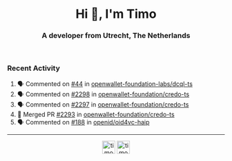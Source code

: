 <h1 align="center">Hi 👋, I'm Timo</h1>
<h3 align="center">A developer from Utrecht, The Netherlands</h3>
<br/>
<!-- https://github.com/rahuldkjain/github-profile-readme-generator --!>

<!--  <p align="left"><img src="https://github-readme-stats.vercel.app/api?username=timoglastra&show_icons=true&count_private=true&" alt="timoglastra" /></p> --!>

<!--
Github language stats
<p align="left"><img src="https://github-readme-stats.vercel.app/api/top-langs/?username=timoglastra&layout=compact" alt="timoglastra" /><p>
-->

<!-- Codestats language stats -->
<!-- <p align="left"><img src="https://codestats-readme.vercel.app/api/top-langs/?username=timoglastra&layout=compact&language_count=12" alt="timoglastra" /><p>    --!>
  
<h3>Recent Activity</h3>

<!--START_SECTION:activity-->
1. 🗣 Commented on [#44](https://github.com/openwallet-foundation-labs/dcql-ts/issues/44#issuecomment-2911284543) in [openwallet-foundation-labs/dcql-ts](https://github.com/openwallet-foundation-labs/dcql-ts)
2. 🗣 Commented on [#2298](https://github.com/openwallet-foundation/credo-ts/issues/2298#issuecomment-2910325494) in [openwallet-foundation/credo-ts](https://github.com/openwallet-foundation/credo-ts)
3. 🗣 Commented on [#2297](https://github.com/openwallet-foundation/credo-ts/issues/2297#issuecomment-2903775643) in [openwallet-foundation/credo-ts](https://github.com/openwallet-foundation/credo-ts)
4. 🎉 Merged PR [#2293](https://github.com/openwallet-foundation/credo-ts/pull/2293) in [openwallet-foundation/credo-ts](https://github.com/openwallet-foundation/credo-ts)
5. 🗣 Commented on [#188](https://github.com/openid/oid4vc-haip/issues/188#issuecomment-2903389416) in [openid/oid4vc-haip](https://github.com/openid/oid4vc-haip)
<!--END_SECTION:activity-->

---

<p align="center">
<a href="https://twitter.com/timoglastra" target="blank"><img align="center" src="https://cdn.jsdelivr.net/npm/simple-icons@3.0.1/icons/twitter.svg" alt="timoglastra" height="30" width="30" /></a>
<a href="https://linkedin.com/in/timoglastra" target="blank"><img align="center" src="https://cdn.jsdelivr.net/npm/simple-icons@3.0.1/icons/linkedin.svg" alt="timoglastra" height="30" width="30" /></a>
</p>



